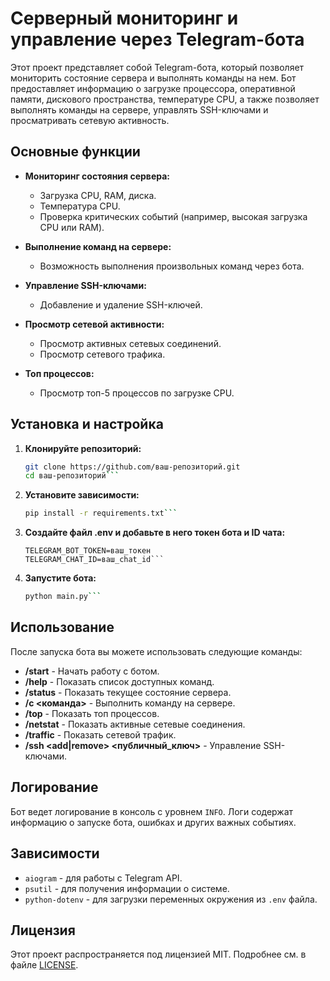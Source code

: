 # Серверный мониторинг и управление через Telegram-бота

Этот проект представляет собой Telegram-бота, который позволяет мониторить состояние сервера и выполнять команды на нем. Бот предоставляет информацию о загрузке процессора, оперативной памяти, дискового пространства, температуре CPU, а также позволяет выполнять команды на сервере, управлять SSH-ключами и просматривать сетевую активность.

## Основные функции

- **Мониторинг состояния сервера:**
  - Загрузка CPU, RAM, диска.
  - Температура CPU.
  - Проверка критических событий (например, высокая загрузка CPU или RAM).

- **Выполнение команд на сервере:**
  - Возможность выполнения произвольных команд через бота.

- **Управление SSH-ключами:**
  - Добавление и удаление SSH-ключей.

- **Просмотр сетевой активности:**
  - Просмотр активных сетевых соединений.
  - Просмотр сетевого трафика.

- **Топ процессов:**
  - Просмотр топ-5 процессов по загрузке CPU.

## Установка и настройка

1. **Клонируйте репозиторий:**
   ```bash
   git clone https://github.com/ваш-репозиторий.git
   cd ваш-репозиторий```
2. **Установите зависимости:**
   ```bash
   pip install -r requirements.txt```
3. **Создайте файл .env и добавьте в него токен бота и ID чата:**
   ```plaintext
   TELEGRAM_BOT_TOKEN=ваш_токен
   TELEGRAM_CHAT_ID=ваш_chat_id```
4. **Запустите бота:**
   ```bash
   python main.py```
   
## Использование

После запуска бота вы можете использовать следующие команды:

- **/start** - Начать работу с ботом.
- **/help** - Показать список доступных команд.
- **/status** - Показать текущее состояние сервера.
- **/c <команда>** - Выполнить команду на сервере.
- **/top** - Показать топ процессов.
- **/netstat** - Показать активные сетевые соединения.
- **/traffic** - Показать сетевой трафик.
- **/ssh <add|remove> <публичный_ключ>** - Управление SSH-ключами.

## Логирование

Бот ведет логирование в консоль с уровнем `INFO`. Логи содержат информацию о запуске бота, ошибках и других важных событиях.

## Зависимости

- `aiogram` - для работы с Telegram API.
- `psutil` - для получения информации о системе.
- `python-dotenv` - для загрузки переменных окружения из `.env` файла.

## Лицензия

Этот проект распространяется под лицензией MIT. Подробнее см. в файле [LICENSE](LICENSE).